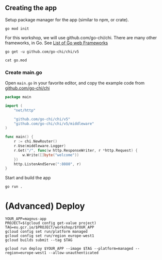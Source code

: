 
## Creating the app

Setup package manager for the app (similar to npm, or crate).
```
go mod init
```


For this workshop, we will use github.com/go-chi/chi. There are many other frameworks, in Go. See [List of Go web Frameworks](https://github.com/mingrammer/go-web-framework-stars)
```
go get -u github.com/go-chi/chi/v5
```

```
cat go.mod
```

### Create main.go
Open `main.go` in your favorite editor, and copy the example code from [github.com/go-chi/chi](https://github.com/go-chi/chi)
```go
package main

import (
	"net/http"

	"github.com/go-chi/chi/v5"
	"github.com/go-chi/chi/v5/middleware"
)

func main() {
	r := chi.NewRouter()
	r.Use(middleware.Logger)
	r.Get("/", func(w http.ResponseWriter, r *http.Request) {
		w.Write([]byte("welcome"))
	})
	http.ListenAndServe(":8080", r)
}
```

Start and build the app
```
go run .
```


# (Advanced) Deploy

```
YOUR_APP=magnus-app
PROJECT=$(gcloud config get-value project)
TAG=eu.gcr.io/$PROJECT/workshop/$YOUR_APP
gcloud config set run/platform managed
gcloud config set run/region europe-west1
gcloud builds submit --tag $TAG
```

```
gcloud run deploy $YOUR_APP --image $TAG --platform=managed --region=europe-west1 --allow-unauthenticated
```
